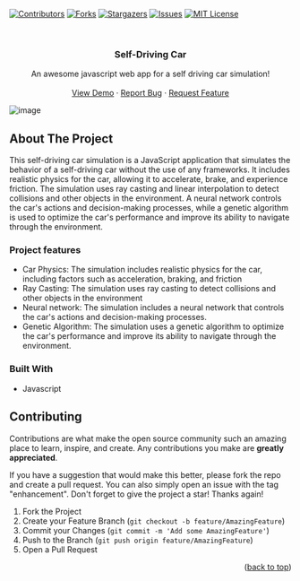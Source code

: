 <div id="top"></div>

<!-- PROJECT SHIELDS -->

[![Contributors][contributors-shield]][contributors-url]
[![Forks][forks-shield]][forks-url]
[![Stargazers][stars-shield]][stars-url]
[![Issues][issues-shield]][issues-url]
[![MIT License][license-shield]][license-url]

<!-- PROJECT LOGO -->
<br />
<div align="center">

  <h3 align="center">Self-Driving Car</h3>

  <p align="center">
    An awesome javascript web app for a self driving car simulation!
    <br />
    <br />
    <a href="https://kolbyrogers.github.io/self-driving/" target="_blank">View Demo</a>
    ·
    <a href="https://github.com/kolbyrogers/self-driving/issues">Report Bug</a>
    ·
    <a href="https://github.com/kolbyrogers/self-driving/issues">Request Feature</a>
  </p>
</div>

<!-- ABOUT THE PROJECT -->
![image](https://user-images.githubusercontent.com/66968736/236113839-d3de6121-f6f7-45a8-8fb5-70166a24eb0b.png)
## About The Project

This self-driving car simulation is a JavaScript application that simulates the behavior of a self-driving car without the use of any frameworks. It includes realistic physics for the car, allowing it to accelerate, brake, and experience friction. The simulation uses ray casting and linear interpolation to detect collisions and other objects in the environment. A neural network controls the car's actions and decision-making processes, while a genetic algorithm is used to optimize the car's performance and improve its ability to navigate through the environment.

### Project features

- Car Physics: The simulation includes realistic physics for the car, including factors such as acceleration, braking, and friction
- Ray Casting: The simulation uses ray casting to detect collisions and other objects in the environment
- Neural network: The simulation includes a neural network that controls the car's actions and decision-making processes.
- Genetic Algorithm: The simulation uses a genetic algorithm to optimize the car's performance and improve its ability to navigate through the environment.

### Built With

- Javascript

<!-- CONTRIBUTING -->

## Contributing

Contributions are what make the open source community such an amazing place to learn, inspire, and create. Any contributions you make are **greatly appreciated**.

If you have a suggestion that would make this better, please fork the repo and create a pull request. You can also simply open an issue with the tag "enhancement".
Don't forget to give the project a star! Thanks again!

1. Fork the Project
2. Create your Feature Branch (`git checkout -b feature/AmazingFeature`)
3. Commit your Changes (`git commit -m 'Add some AmazingFeature'`)
4. Push to the Branch (`git push origin feature/AmazingFeature`)
5. Open a Pull Request

<p align="right">(<a href="#top">back to top</a>)</p>

<!-- MARKDOWN LINKS & IMAGES -->
<!-- https://www.markdownguide.org/basic-syntax/#reference-style-links -->

[contributors-shield]: https://img.shields.io/github/contributors/kolbyrogers/self-driving.svg?style=for-the-badge
[contributors-url]: https://github.com/kolbyrogers/self-driving/graphs/contributors
[forks-shield]: https://img.shields.io/github/forks/kolbyrogers/self-driving.svg?style=for-the-badge
[forks-url]: https://github.com/kolbyrogers/self-driving/network/members
[stars-shield]: https://img.shields.io/github/stars/kolbyrogers/self-driving.svg?style=for-the-badge
[stars-url]: https://github.com/kolbyrogers/self-driving/stargazers
[issues-shield]: https://img.shields.io/github/issues/kolbyrogers/self-driving.svg?style=for-the-badge
[issues-url]: https://github.com/kolbyrogers/self-driving/issues
[license-shield]: https://img.shields.io/github/license/kolbyrogers/self-driving.svg?style=for-the-badge
[license-url]: https://github.com/kolbyrogers/self-driving/LICENSE.txt
